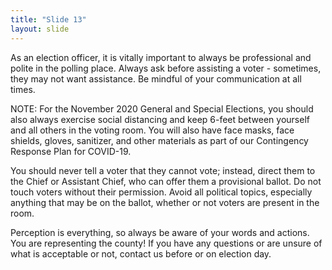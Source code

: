 ```yaml
---
title: "Slide 13"
layout: slide
---
```


As an election officer, it is vitally important to always be professional and polite in the polling place. Always ask before assisting a voter - sometimes, they may not want assistance. Be mindful of your communication at all times.

NOTE: For the November 2020 General and Special Elections, you should also always exercise social distancing and keep 6-feet between yourself and all others in the voting room. You will also have face masks, face shields, gloves, sanitizer, and other materials as part of our Contingency Response Plan for COVID-19.

You should never tell a voter that they cannot vote; instead, direct them to the Chief or Assistant Chief, who can offer them a provisional ballot. Do not touch voters without their permission. Avoid all political topics, especially anything that may be on the ballot, whether or not voters are present in the room.

Perception is everything, so always be aware of your words and actions. You are representing the county! If you have any questions or are unsure of what is acceptable or not, contact us before or on election day.